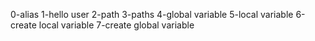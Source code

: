 0-alias
1-hello user
2-path
3-paths
4-global variable
5-local variable
6-create local variable
7-create global variable
